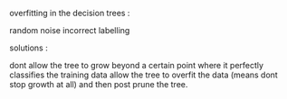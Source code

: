 overfitting in the decision trees :

random noise 
incorrect labelling

solutions :

dont allow the tree to grow beyond  a certain point where it perfectly classifies the training data
allow the tree to overfit the data (means dont stop growth at all) and then post prune the tree.
